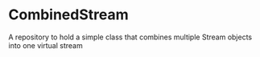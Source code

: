 # CombinedStream
A repository to hold a simple class that combines multiple Stream objects into one virtual stream
